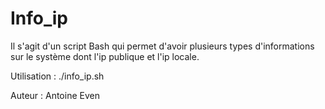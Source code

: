 # Info_ip

Il s'agit d'un script Bash qui permet d'avoir plusieurs types d'informations sur le système
dont l'ip publique et l'ip locale. 

Utilisation : ./info_ip.sh

Auteur : Antoine Even
